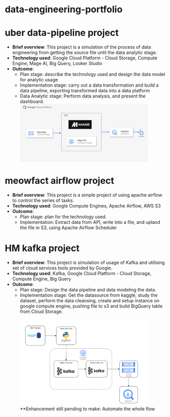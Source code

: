 # data-engineering-portfolio

# uber data-pipeline project
- **Brief overview**: This project is a simulation of the process of data engineering from getting the source file until the data analytic stage. <br>
- **Technology used**: Google Cloud Platform - Cloud Storage, Compute Engine, Mage AI, Big Query, Looker Studio <br>
- **Outcome**: 
  - Plan stage: describe the technology used and design the data model for analytic usage
  - Implementation stage: carry out a data transformation and build a data pipeline, exporting transformed data into a data platform
  - Data Analytic stage: Perform data analysis, and present the dashboard. <br>
<span><img src="build_uber_data_pipeline/architecture-gcp.png" alt="drawing" width="400"/></span>

# meowfact airflow project
- **Brief overview**: This project is a simple project of using apache airflow to control the series of tasks. <br>
- **Technology used**: Google Compute Engines, Apache Airflow, AWS S3 <br>
- **Outcome**:
  - Plan stage: plan for the technology used.
  - Implementation: Extract data from API, write into a file, and uplaod the file in S3, using Apache Airflow Scheduler

# HM kafka project
- **Brief overview**: This project is simulation of usage of Kafka and utilising set of cloud services tools provided by Google.<br>
- **Technology used**: Kafka, Google Cloud Platform - Cloud Storage, Compute Engine, Big Query<br>
- **Outcome**:
  - Plan stage: Design the data pipeline and data modeling the data.
  - Implementation stage: Get the datasource from kaggle, study the dataset, perform the data cleansing, create and setup instance on google compute engine, pushing file to s3 and build BigQuery table from Cloud Storage.
    <br><br>
<span><img src="kafka-project-h&m-product/architecture_h&m_product.png" alt="drawing" width="400"/></span>
**Enhancement still pending to make: Automate the whole flow <br>
